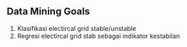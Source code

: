 ## Data Mining Goals
1. Klasifikasi electircal grid stable/unstable
2. Regresi electircal grid stab sebagai indikator kestabilan
